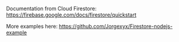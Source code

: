 Documentation from Cloud Firestore: https://firebase.google.com/docs/firestore/quickstart

More examples here: https://github.com/Jorgexyx/Firestore-nodejs-example
